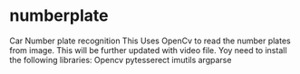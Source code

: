 # numberplate
Car Number plate recognition
This Uses OpenCv to read the number plates from image.
This will be further updated with video file.
Yoy need to install the following libraries:
Opencv
pytesserect
imutils
argparse
